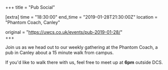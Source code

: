 +++
title = "Pub Social"

[extra]
time = "18:30:00"
end_time = "2019-01-28T21:30:00Z"
location = "Phantom Coach, Canley"

original = "https://uwcs.co.uk/events/pub-2019-01-28/"    
+++

Join us as we head out to our weekly gathering at the Phantom Coach, a pub in Canley about a 15 minute walk from campus.

If you'd like to walk there with us, feel free to meet up at **6pm** outside DCS.

